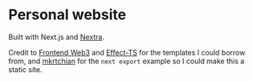 # Personal website

Built with Next.js and [Nextra](https://nextra.site/).

Credit to [Frontend Web3](https://github.com/frontendweb3/nextra-blog) and [Effect-TS](https://effect.website) for the templates I could borrow from, and [mkrtchian](https://github.com/mkrtchian/reading-notes) for the `next export` example so I could make this a static site.
